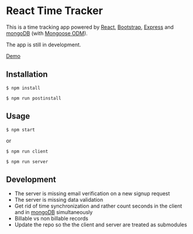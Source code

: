 # React Time Tracker  
This is a time tracking app powered by [React](https://reactjs.org), [Bootstrap](https://getbootstrap.com), [Express](https://expressjs.com) and [mongoDB](https://www.mongodb.com) (with [Mongoose ODM](http://mongoosejs.com)).  

The app is still in development.

[Demo](https://my-react-time-tracker.herokuapp.com)  
   
## Installation
```
$ npm install
```
```
$ npm run postinstall
```
## Usage
```
$ npm start
```
or   
```
$ npm run client
```
```
$ npm run server
```
## Development
- The server is missing email verification on a new signup request
- The server is missing data validation
- Get rid of time synchronization and rather count seconds in the client and in [mongoDB](https://www.mongodb.com) simultaneously
- Billable vs non billable records
- Update the repo so the the client and server are treated as submodules
